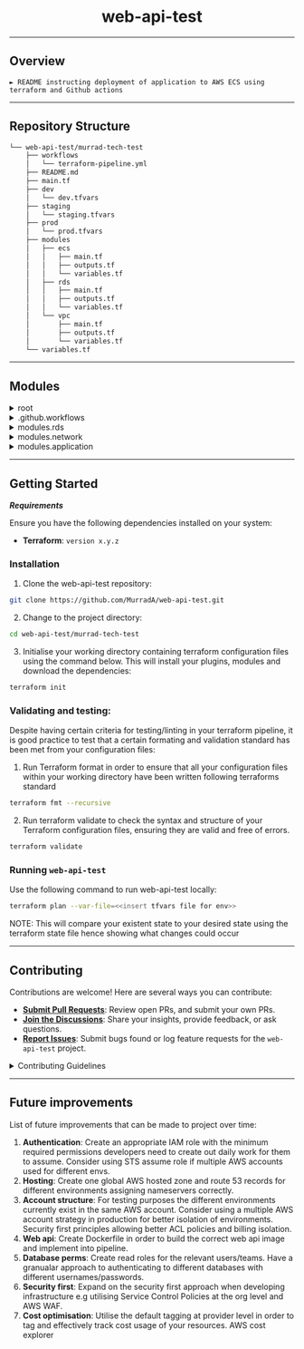 <p align="center">
    <h1 align="center">web-api-test</h1>
</p>
<hr>

##  Overview

<code>► README instructing deployment of application to AWS ECS using terraform and Github actions </code>

---

##  Repository Structure

```sh
└── web-api-test/murrad-tech-test
    ├── workflows
    │   └── terraform-pipeline.yml
    ├── README.md
    ├── main.tf
    ├── dev
    │   └── dev.tfvars
    ├── staging
    │   └── staging.tfvars
    ├── prod
    │   └── prod.tfvars
    ├── modules
    │   ├── ecs
    │   │   ├── main.tf
    │   │   ├── outputs.tf
    │   │   └── variables.tf
    │   ├── rds
    │   │   ├── main.tf
    │   │   ├── outputs.tf
    │   │   └── variables.tf
    │   └── vpc
    │       ├── main.tf
    │       ├── outputs.tf
    │       └── variables.tf
    └── variables.tf
```

---

##  Modules

<details closed><summary>root</summary>

| File                                                                                           | Summary                         |
| ---                                                                                            | ---                             |
| [main.tf](https://github.com/MurradA/web-api-test/blob/main/murrad-tech-test/main.tf)           | <code>► Main Configuration to call modules</code> |
| [variables.tf](https://github.com/MurradA/web-api-test/blob/main/murrad-tech-test/variables.tf) | <code>► variables</code> |

</details>

<details closed><summary>.github.workflows</summary>

| File                                                                                                                                 | Summary                         |
| ---                                                                                                                                  | ---                             |
| [terraform-pipeline.yml](https://github.com/MurradA/web-api-test/blob/main/murrad-tech-test/workflows/terraform-pipeline.yml) | <code>► Pipeline</code> |

</details>

<details closed><summary>modules.rds</summary>

| File                                                                                                         | Summary                         |
| ---                                                                                                          | ---                             |
| [outputs.tf](https://github.com/MurradA/web-api-test/blob/main/murrad-tech-test/modules/rds/outputs.tf)     | <code>► Database Modules Outputs</code> |
| [main.tf](https://github.com/MurradA/web-api-test/blob/main/murrad-tech-test/modules/rds/main.tf)           | <code>► Database Modules Main</code> |
| [variables.tf](https://github.com/MurradA/web-api-test/blob/main/murrad-tech-test/modules/rds/variables.tf) | <code>► Database Modules Variables</code> |

</details>

<details closed><summary>modules.network</summary>

| File                                                                                                           | Summary                         |
| ---                                                                                                            | ---                             |
| [outputs.tf](https://github.com/MurradA/web-api-test/blob/main/murrad-tech-test/modules/vpc/outputs.tf)     | <code>► Network Modules Outputs</code> |
| [main.tf](https://github.com/MurradA/web-api-test/blob/main/murrad-tech-test/modules/vpc/main.tf)           | <code>► Network Modules Main</code> |
| [variables.tf](https://github.com/MurradA/web-api-test/blob/main/murrad-tech-test/modules/vpc/variables.tf) | <code>► Network Modules Variables</code> |

</details>

<details closed><summary>modules.application</summary>

| File                                                                                                               | Summary                         |
| ---                                                                                                                | ---                             |
| [outputs.tf](https://github.com/MurradA/web-api-test/blob/main/murrad-tech-test/modules/ecs/outputs.tf)     | <code>► Application Module Outputs</code> |
| [main.tf](https://github.com/MurradA/web-api-test/blob/main/murrad-tech-test/modules/ecs/main.tf)           | <code>► Application Module Main</code> |
| [variables.tf](https://github.com/MurradA/web-api-test/blob/main/murrad-tech-test/modules/ecs/variables.tf) | <code>► Application Module Variables</code> |

</details>

---

##  Getting Started

***Requirements***

Ensure you have the following dependencies installed on your system:

* **Terraform**: `version x.y.z`

###  Installation

1. Clone the web-api-test repository:

```sh
git clone https://github.com/MurradA/web-api-test.git
```

2. Change to the project directory:

```sh
cd web-api-test/murrad-tech-test
```

3. Initialise your working directory containing terraform configuration files using the command below. This will install your plugins, modules and download the dependencies:

```sh
terraform init
```

###  Validating and testing:

Despite having certain criteria for testing/linting in your terraform pipeline, it is good practice to test that a certain formating and validation standard has been met from your configuration files:

1. Run Terraform format in order to ensure that all your configuration files within your working directory have been written following terraforms standard

```sh
terraform fmt --recursive
```

2. Run terraform validate to check the syntax and structure of your Terraform configuration files, ensuring they are valid and free of errors.

```sh
terraform validate
```

###  Running `web-api-test`

Use the following command to run web-api-test locally:

```sh
terraform plan --var-file=<<insert tfvars file for env>>
```

NOTE: This will compare your existent state to your desired state using the terraform state file hence showing what changes could occur

---

##  Contributing

Contributions are welcome! Here are several ways you can contribute:

- **[Submit Pull Requests](https://github.com/MurradA/web-api-test/blob/main/CONTRIBUTING.md)**: Review open PRs, and submit your own PRs.
- **[Join the Discussions](https://github.com/MurradA/web-api-test/murrad-tech-test/discussions)**: Share your insights, provide feedback, or ask questions.
- **[Report Issues](https://github.com/MurradA/web-api-test/murrad-tech-test/issues)**: Submit bugs found or log feature requests for the `web-api-test` project.

<details closed>
    <summary>Contributing Guidelines</summary>

1. **Begin by Forking the Repository**: Initial step required is to fork the repository to your github account.
2. **Clone repository**: Execute the command below in order to clone the repository locally using a git client.
   ```sh
   git clone https://github.com/MurradA/web-api-test
   ```
3. **Branching strategy**: It is always best practice to create a new branch giving it a descriptive name relevant to the task.
   ```sh
   git checkout -b new-feature-x
   ```
4. **Select changes you wish to add**: Add the changes of the files you wish to deploy.
   ```sh
   git add <<file-name>>
   ```
5. **Commit Your Changes**: Commit with a clear message describing your updates. It is best practice to construct a commit message in an imperative mood e.g 'fix typo' rather than 'fixed typo'
   ```sh
   git commit -m 'Implemented new feature x.'
   ```
6. **Push changes to GitHub**: Push the changes that you have made to the forked GitHub repo.
   ```sh
   git push origin new-feature-x
   ```
7. **Submit a Pull Request**: Create a PR against the original project repository that clearly describes the changes that you have made. It is best practice to wait for your PR to be reviewed and approved before merging into the main branch.
Make sure to test the existing changes to ensure that the pipeline still successful runs and your changes should not break anything.

</details>

---

##  Future improvements

List of future improvements that can be made to project over time:

1. **Authentication**: Create an appropriate IAM role with the minimum required permissions developers need to create out daily work for them to assume. Consider using STS assume role if multiple AWS accounts used for different envs.
2. **Hosting**: Create one global AWS hosted zone and route 53 records for different environments assigning nameservers correctly.
3. **Account structure**: For testing purposes the different environments currently exist in the same AWS account. Consider using a multiple AWS account strategy in production for better isolation of environments. Security first principles allowing better ACL policies and billing isolation.
4. **Web api**: Create Dockerfile in order to build the correct web api image and implement into pipeline.
5. **Database perms**: Create read roles for the relevant users/teams. Have a granualar approach to authenticating to different databases with different usernames/passwords.
6. **Security first**: Expand on the security first approach when developing infrastructure e.g utilising Service Control Policies at the org level and AWS WAF.
7. **Cost optimisation**: Utilise the default tagging at provider level in order to tag and effectively track cost usage of your resources. AWS cost explorer
